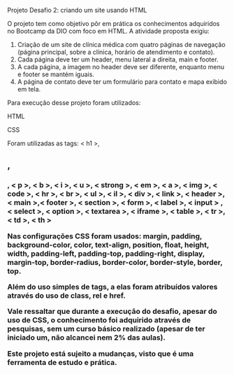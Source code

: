 Projeto Desafio 2: criando um site usando HTML

O projeto tem como objetivo pôr em prática os conhecimentos adquiridos no Bootcamp da DIO com foco em HTML. A atividade proposta exigiu:
  1. Criação de um site de clínica médica com quatro páginas de navegação (página principal, sobre a clínica, horário de atendimento e contato).
  2. Cada página deve ter um header, menu lateral a direita, main e footer.
  3. A cada página, a imagem no header deve ser diferente, enquanto menu e footer se mantém iguais.
  4. A página de contato deve ter um formulário para contato e mapa exibido em tela.

Para execução desse projeto foram utilizados:

  HTML

  CSS

Foram utilizadas as tags: < h1 >, <h2>, <h3>, < p >, < b >, < i >, < u >, < strong >, < em >, < a >, < img >, < code >, < hr >, < br >, < ul >, < il >, < div >, < link >, < header >, < main >,< footer >, < section >, < form >, < label >, < input > , < select >, < option >, < textarea >, < iframe >, < table >, < tr >, < td >, < th >


Nas configurações CSS foram usados: margin, padding, background-color, color, text-align, position, float, height, width, padding-left, padding-top, padding-right, display, margin-top, border-radius, border-color, border-style, border, top.

Além do uso simples de tags, a elas foram atribuídos valores através do uso de class, rel e href.

Vale ressaltar que durante a execução do desafio, apesar do uso de CSS, o conhecimento foi adquirido através de pesquisas, sem um curso básico realizado (apesar de ter iniciado um, não alcancei nem 2% das aulas).

Este projeto está sujeito a mudanças, visto que é uma ferramenta de estudo e prática.
